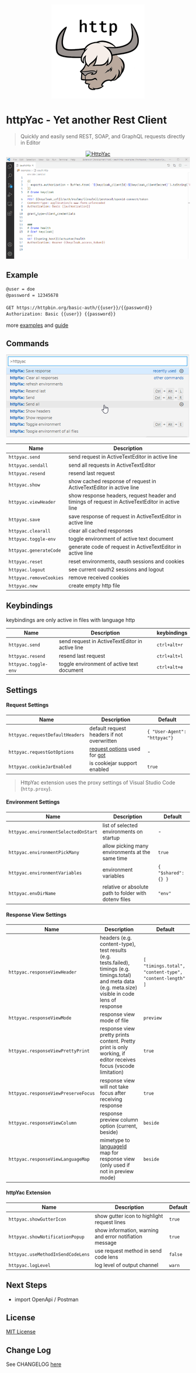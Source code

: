 <p align="center">
<img src="https://raw.githubusercontent.com/AnWeber/vscode-httpyac/master/icon.png" alt="HttpYac Logo" />
</p>

# httpYac - Yet another Rest Client

> Quickly and easily send REST, SOAP, and GraphQL requests directly in Editor

<p align="center">
<a href="https://httpyac.github.io/">
<img src="https://httpyac.github.io/httpyac_site.png" alt="HttpYac" />
</a>
<img src="https://raw.githubusercontent.com/AnWeber/vscode-httpyac/master/examples/oauth.gif" alt="HttpYac Extension" />
</p>

## Example

```html
@user = doe
@password = 12345678

GET https://httpbin.org/basic-auth/{{user}}/{{password}}
Authorization: Basic {{user}} {{password}}
```

more [examples](https://httpyac.github.io/guide/examples) and [guide](https://httpyac.github.io/guide/)


## Commands

![Commands](https://raw.githubusercontent.com/AnWeber/vscode-httpyac/master/examples/commands.png)

| Name | Description |
| - | - |
| `httpyac.send` | send request in ActiveTextEditor in active line |
| `httpyac.sendall` | send all requests in ActiveTextEditor |
| `httpyac.resend` | resend last request |
| `httpyac.show` | show cached response of request in ActiveTextEditor in active line |
| `httpyac.viewHeader` | show response headers, request header and timings of request in ActiveTextEditor in active line |
| `httpyac.save` | save response of request in ActiveTextEditor in active line |
| `httpyac.clearall` | clear all cached responses |
| `httpyac.toggle-env` | toggle environment of active text document |
| `httpyac.generateCode` | generate code of request in ActiveTextEditor in active line |
| `httpyac.reset` | reset environments, oauth sessions and cookies |
| `httpyac.logout` | see current oauth2 sessions and logout |
| `httpyac.removeCookies` | remove received cookies |
| `httpyac.new` | create empty http file |

## Keybindings

keybindings are only active in files with language http

| Name | Description| keybindings |
| - | - | - |
| `httpyac.send` | send request in ActiveTextEditor in active line | `ctrl+alt+r` |
| `httpyac.resend` | resend last request | `ctrl+alt+l` |
| `httpyac.toggle-env` | toggle environment of active text document | `ctrl+alt+e` |

## Settings

#### Request Settings
| Name | Description | Default |
| - | - | - |
| `httpyac.requestDefaultHeaders` | default request headers if not overwritten | `{ "User-Agent": "httpyac"}`|
| `httpyac.requestGotOptions`  | [request options](https://github.com/sindresorhus/got/blob/main/source/types.ts#L96) used for [got](https://www.npmjs.com/package/got) | - |
| `httpyac.cookieJarEnabled` | is cookiejar support enabled | `true`|


> HttpYac extension uses the proxy settings of Visual Studio Code (`http.proxy`).

#### Environment Settings
| Name | Description | Default |
| - | - | - |
| `httpyac.environmentSelectedOnStart` | list of selected environments on startup | - |
| `httpyac.environmentPickMany` | allow picking many environments at the same time | `true` |
| `httpyac.environmentVariables` | environment variables | `{ "$shared":{} }`|
| `httpyac.envDirName` | relative or absolute path to folder with dotenv files | `"env"` |

#### Response View Settings
| Name | Description | Default |
| - | - | - |
| `httpyac.responseViewHeader` | headers (e.g. content-type), test results (e.g. tests.failed), timings (e.g. timings.total) and meta data (e.g. meta.size) visible in code lens of response | `[ "timings.total", "content-type", "content-length" ]`|
| `httpyac.responseViewMode` | response view mode of file | `preview` |
| `httpyac.responseViewPrettyPrint` | response view pretty prints content. Pretty print is only working, if editor receives focus (vscode limitation) | `true`|
| `httpyac.responseViewPreserveFocus` | response view will not take focus after receiving response | `true`|
| `httpyac.responseViewColumn` | response preview column option (current, beside) | `beside`|
| `httpyac.responseViewLanguageMap` | mimetype to [languageId](https://code.visualstudio.com/docs/languages/identifiers#_known-language-identifiers) map for response view (only used if not in preview mode) | `beside`|



#### httpYac Extension

| Name | Description | Default |
| - | - | - |
| `httpyac.showGutterIcon` | show gutter icon to highlight request lines | `true` |
| `httpyac.showNotificationPopup` | show information, warning and error notifiation message | `true` |
| `httpyac.useMethodInSendCodeLens` | use request method in send code lens | `false` |
| `httpyac.logLevel` | log level of output channel | `warn` |

## Next Steps

* import OpenApi / Postman

## License
[MIT License](LICENSE)

## Change Log
See CHANGELOG [here](CHANGELOG.md)
